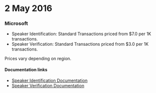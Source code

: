 # 2 May 2016

### Microsoft

- Speaker Identification: Standard Transactions priced from $7.0 per 1K transactions.
- Speaker Verification: Standard Transactions priced from $3.0 per 1K transactions.

Prices vary depending on region.

#### Documentation links

- [Speaker Identification Documentation](https://learn.microsoft.com/en-us/azure/ai-services/speaker-recognition/)
- [Speaker Verification Documentation](https://learn.microsoft.com/en-us/azure/ai-services/speaker-recognition/)